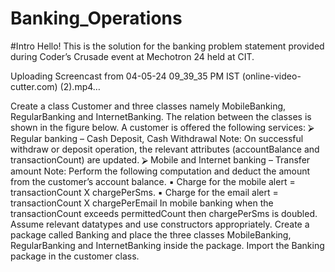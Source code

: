 # Banking_Operations
#Intro
Hello! This is the solution for the banking problem statement provided during Coder’s Crusade event at Mechotron 24 held at CIT.

Uploading Screencast from 04-05-24 09_39_35 PM IST (online-video-cutter.com) (2).mp4…


Create a class Customer and three classes namely MobileBanking, RegularBanking and InternetBanking. The relation between the classes is shown in the figure below. A customer is offered the following services:
⮚ Regular banking – Cash Deposit, Cash Withdrawal
Note: On successful withdraw or deposit operation, the relevant attributes (accountBalance and transactionCount) are updated.
⮚ Mobile and Internet banking – Transfer amount
Note: Perform the following computation and deduct the amount from the customer’s account balance.
▪ Charge for the mobile alert = transactionCount X chargePerSms.
▪ Charge for the email alert = transactionCount X chargePerEmail
In mobile banking when the transactionCount exceeds permittedCount then chargePerSms is doubled. Assume relevant datatypes and use constructors appropriately.
Create a package called Banking and place the three classes MobileBanking, RegularBanking and InternetBanking inside the package. Import the Banking package in the customer class.


